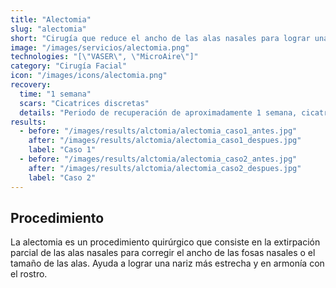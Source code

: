 ```yaml
---
title: "Alectomia"
slug: "alectomia"
short: "Cirugía que reduce el ancho de las alas nasales para lograr una nariz más estrecha y armónica."
image: "/images/servicios/alectomia.png"
technologies: "[\"VASER\", \"MicroAire\"]"
category: "Cirugía Facial"
icon: "/images/icons/alectomia.png"
recovery: 
  time: "1 semana"
  scars: "Cicatrices discretas"
  details: "Periodo de recuperación de aproximadamente 1 semana, cicatrices discretas."
results:
  - before: "/images/results/alctomia/alectomia_caso1_antes.jpg"
    after: "/images/results/alctomia/alectomia_caso1_despues.jpg"
    label: "Caso 1"
  - before: "/images/results/alctomia/alectomia_caso2_antes.jpg"
    after: "/images/results/alctomia/alectomia_caso2_despues.jpg"
    label: "Caso 2"
---
```




## Procedimiento
La alectomia es un procedimiento quirúrgico que consiste en la extirpación parcial de las alas nasales para corregir el ancho de las fosas nasales o el tamaño de las alas. Ayuda a lograr una nariz más estrecha y en armonía con el rostro.

